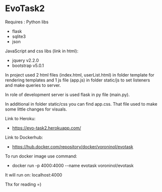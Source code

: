# EvoTask2

Requires :
Python libs
  - flask
  - sqlite3
  - json

JavaScript and css libs (link in html):
  - jquery v2.2.0
  - bootstrap v5.0.1


In project used 2 html files (index.html, userList.html) in folder template for rendering templates 
and 1 js file (app.js) in folder static/js to set listeners and make queries to server.

In role of development server is used flask in py file (main.py).

In additional in folder static/css you can find app.css. That file used to make some little changes for visuals.

Link to Heroku:
 - https://evo-task2.herokuapp.com/

Link to Dockerhub:
 - https://hub.docker.com/repository/docker/voroninol/evotask

To run docker image use command:
 - docker run -p 4000:4000 --name evotask voroninol/evotask

It will run on: localhost:4000

Thx for reading =)
